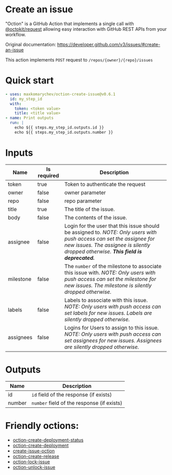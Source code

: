 # Create an issue

"Oction" is a GitHub Action that implements a single call with 
[@octokit/request](https://www.npmjs.com/package/@octokit/request)
allowing easy interaction with GitHub REST APIs from your workflow.

Original documentation: https://developer.github.com/v3/issues/#create-an-issue

This action implements `POST` request to `/repos/{owner}/{repo}/issues`


# Quick start

```yaml
- uses: maxkomarychev/oction-create-issue@v0.6.1
  id: my_step_id
  with:
    token: <token value>
    title: <title value>
- name: Print outputs
  run: |
    echo ${{ steps.my_step_id.outputs.id }}
    echo ${{ steps.my_step_id.outputs.number }}
```


# Inputs

| Name | Is required | Description |
|---|---|---|
|token|true|Token to authenticate the request
|owner|false|owner parameter
|repo|false|repo parameter
|title|true|The title of the issue.
|body|false|The contents of the issue.
|assignee|false|Login for the user that this issue should be assigned to. _NOTE: Only users with push access can set the assignee for new issues. The assignee is silently dropped otherwise. **This field is deprecated.**_
|milestone|false|The `number` of the milestone to associate this issue with. _NOTE: Only users with push access can set the milestone for new issues. The milestone is silently dropped otherwise._
|labels|false|Labels to associate with this issue. _NOTE: Only users with push access can set labels for new issues. Labels are silently dropped otherwise._
|assignees|false|Logins for Users to assign to this issue. _NOTE: Only users with push access can set assignees for new issues. Assignees are silently dropped otherwise._

# Outputs

| Name | Description |
|---|---|
|id|`id` field of the response (if exists)|
|number|`number` field of the response (if exists)|

# Friendly octions:

* [oction-create-deployment-status](https://github.com/maxkomarychev/oction-create-deployment-status)
* [oction-create-deployment](https://github.com/maxkomarychev/oction-create-deployment)
* [create-issue-oction](https://github.com/maxkomarychev/create-issue-oction)
* [oction-create-release](https://github.com/maxkomarychev/oction-create-release)
* [oction-lock-issue](https://github.com/maxkomarychev/oction-lock-issue)
* [oction-unlock-issue](https://github.com/maxkomarychev/oction-unlock-issue)

